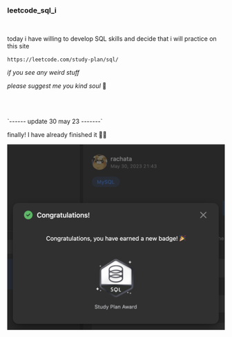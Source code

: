 ### leetcode_sql_i
<br/>

today i have willing to develop SQL skills and decide that i will practice on this site
<br/>

    https://leetcode.com/study-plan/sql/

*if you see any weird stuff*

*please suggest me you kind soul* 🥰

<br/>
<br/>
<br/>
`------ update 30 may 23 -------`


finally! I have already finished it 🎉🎉

![alt text](https://github.com/rachataptnn/leetcode_sql_i/blob/main/firstSQLBadge.png)
